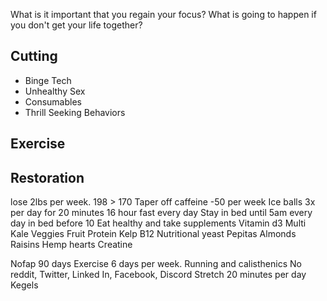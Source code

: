 What is it important that you regain your focus?
What is going to happen if you don't get your life together?

## Cutting

- Binge Tech
- Unhealthy Sex
- Consumables
- Thrill Seeking Behaviors

## Exercise

## Restoration



lose 2lbs per week. 198 > 170
Taper off caffeine -50 per week
Ice balls 3x per day for 20 minutes
16 hour fast every day
Stay in bed until 5am every day in bed before 10
Eat healthy and take supplements 
      Vitamin d3
      Multi
      Kale
      Veggies
      Fruit
      Protein
      Kelp
      B12
      Nutritional yeast
      Pepitas
      Almonds
      Raisins
      Hemp hearts
      Creatine
      
Nofap 90 days
Exercise 6 days per week. Running and calisthenics
No reddit, Twitter, Linked In, Facebook, Discord
Stretch 20 minutes per day
Kegels
